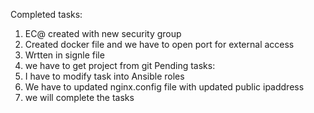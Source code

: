 Completed tasks:
1. EC@ created with new security group
2. Created docker file and we have to open port for external access
3. Wrtten in signle file
4. we have to get project from git 
Pending tasks:
1. I have to modify task into Ansible roles 
2. We have to updated nginx.config file with updated public ipaddress
3. we will complete the tasks

